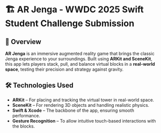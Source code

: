 # 🏗️ AR Jenga - WWDC 2025 Swift Student Challenge Submission  

## 📌 Overview  
**AR Jenga** is an immersive augmented reality game that brings the classic Jenga experience to your surroundings. Built using **ARKit and SceneKit**, this app lets players stack, pull, and balance virtual blocks in a **real-world space**, testing their precision and strategy against gravity.  


## 🛠️ Technologies Used  
- **ARKit** – For placing and tracking the virtual tower in real-world space.  
- **SceneKit** – For rendering 3D objects and handling realistic physics.  
- **Swift & Xcode** – The backbone of the app, ensuring smooth performance.  
- **Gesture Recognition** – To allow intuitive touch-based interactions with the blocks.  

